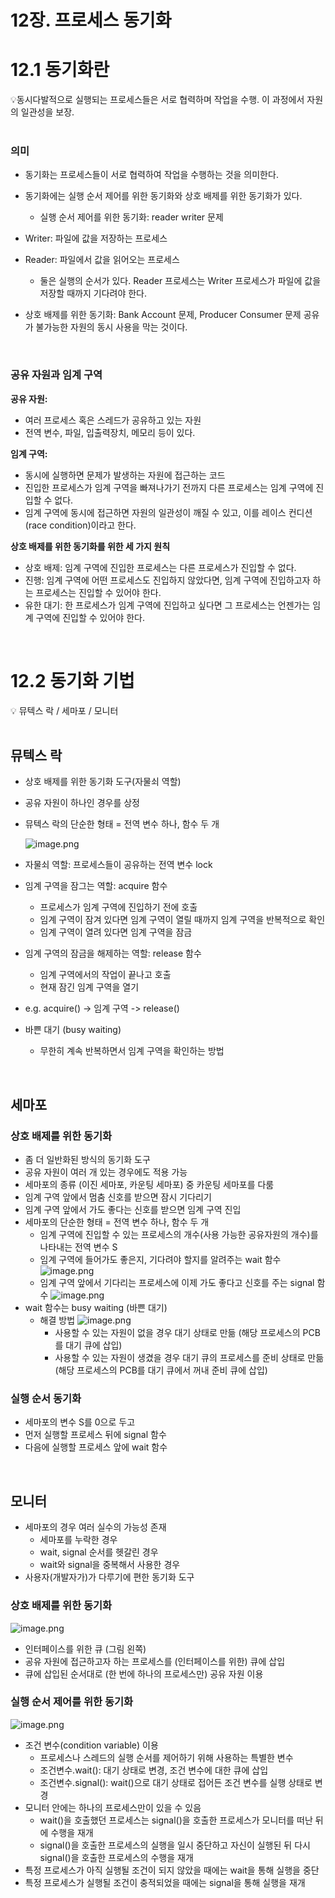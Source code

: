 # 12장. 프로세스 동기화

# 12.1 동기화란

<aside>
💡동시다발적으로 실행되는 프로세스들은 서로 협력하며 작업을 수행.
    이 과정에서 자원의 일관성을 보장.

</aside>

<br>

### 의미

- 동기화는 프로세스들이 서로 협력하여 작업을 수행하는 것을 의미한다.
- 동기화에는 실행 순서 제어를 위한 동기화와 상호 배제를 위한 동기화가 있다.

  - 실행 순서 제어를 위한 동기화: reader writer 문제

- Writer: 파일에 값을 저장하는 프로세스
- Reader: 파일에서 값을 읽어오는 프로세스
  - 둘은 실행의 순서가 있다. Reader 프로세스는 Writer 프로세스가 파일에 값을 저장할 때까지 기다려야 한다.
- 상호 배제를 위한 동기화: Bank Account 문제, Producer Consumer 문제
  공유가 불가능한 자원의 동시 사용을 막는 것이다.

  <br>

### 공유 자원과 임계 구역

**공유 자원:**

- 여러 프로세스 혹은 스레드가 공유하고 있는 자원
- 전역 변수, 파일, 입출력장치, 메모리 등이 있다.

**임계 구역:**

- 동시에 실행하면 문제가 발생하는 자원에 접근하는 코드
- 진입한 프로세스가 임계 구역을 빠져나가기 전까지 다른 프로세스는 임계 구역에 진입할 수 없다.
- 임계 구역에 동시에 접근하면 자원의 일관성이 깨질 수 있고, 이를 레이스 컨디션(race condition)이라고 한다.

**상호 배제를 위한 동기화를 위한 세 가지 원칙**

- 상호 배제: 임계 구역에 진입한 프로세스는 다른 프로세스가 진입할 수 없다.
- 진행: 임계 구역에 어떤 프로세스도 진입하지 않았다면, 임계 구역에 진입하고자 하는 프로세스는 진입할 수 있어야 한다.
- 유한 대기: 한 프로세스가 임계 구역에 진입하고 싶다면 그 프로세스는 언젠가는 임계 구역에 진입할 수 있어야 한다.

<br>

# 12.2 동기화 기법

<aside>
💡 뮤텍스 락 / 세마포 / 모니터

</aside>

<br>

## 뮤텍스 락

- 상호 배제를 위한 동기화 도구(자물쇠 역할)
- 공유 자원이 하나인 경우를 상정
- 뮤텍스 락의 단순한 형태 = 전역 변수 하나, 함수 두 개

  ![image.png](image.png)

- 자물쇠 역할: 프로세스들이 공유하는 전역 변수 lock
- 임계 구역을 잠그는 역할: acquire 함수
  - 프로세스가 임계 구역에 진입하기 전에 호출
  - 임계 구역이 잠겨 있다면 임계 구역이 열릴 때까지 임계 구역을 반복적으로 확인
  - 임계 구역이 열려 있다면 임계 구역을 잠금
- 임계 구역의 잠금을 해제하는 역할: release 함수
  - 임계 구역에서의 작업이 끝나고 호출
  - 현재 잠긴 임계 구역을 열기
- e.g. acquire() -> 임계 구역 -> release()

- 바쁜 대기 (busy waiting)
  - 무한히 계속 반복하면서 임계 구역을 확인하는 방법

<br>

## 세마포

### 상호 배제를 위한 동기화

- 좀 더 일반화된 방식의 동기화 도구
- 공유 자원이 여러 개 있는 경우에도 적용 가능
- 세마포의 종류 (이진 세마포, 카운팅 세마포) 중 카운팅 세마포를 다룸
- 임계 구역 앞에서 멈춤 신호를 받으면 잠시 기다리기
- 임계 구역 앞에서 가도 좋다는 신호를 받으면 임계 구역 진입
- 세마포의 단순한 형태 = 전역 변수 하나, 함수 두 개
  - 임계 구역에 진입할 수 있는 프로세스의 개수(사용 가능한 공유자원의 개수)를 나타내는 전역 변수 S
  - 임계 구역에 들어가도 좋은지, 기다려야 할지를 알려주는 wait 함수
    ![image.png](image%201.png)
  - 임계 구역 앞에서 기다리는 프로세스에 이제 가도 좋다고 신호를 주는 signal 함수
    ![image.png](image%202.png)
- wait 함수는 busy waiting (바쁜 대기)
  - 해결 방법
    ![image.png](image%203.png)
    - 사용할 수 있는 자원이 없을 경우 대기 상태로 만듦 (해당 프로세스의 PCB를 대기 큐에 삽입)
    - 사용할 수 있는 자원이 생겼을 경우 대기 큐의 프로세스를 준비 상태로 만듦 (해당 프로세스의 PCB를 대기 큐에서 꺼내 준비 큐에 삽입)

### 실행 순서 동기화

- 세마포의 변수 S를 0으로 두고
- 먼저 실행할 프로세스 뒤에 signal 함수
- 다음에 실행할 프로세스 앞에 wait 함수

<br>

## 모니터

- 세마포의 경우 여러 실수의 가능성 존재
  - 세마포를 누락한 경우
  - wait, signal 순서를 헷갈린 경우
  - wait와 signal을 중복해서 사용한 경우
- 사용자(개발자가)가 다루기에 편한 동기화 도구

### 상호 배제를 위한 동기화

![image.png](image%204.png)

- 인터페이스를 위한 큐 (그림 왼쪽)
- 공유 자원에 접근하고자 하는 프로세스를 (인터페이스를 위한) 큐에 삽입
- 큐에 삽입된 순서대로 (한 번에 하나의 프로세스만) 공유 자원 이용

###

### 실행 순서 제어를 위한 동기화

![image.png](image%205.png)

- 조건 변수(condition variable) 이용
  - 프로세스나 스레드의 실행 순서를 제어하기 위해 사용하는 특별한 변수
  - 조건변수.wait(): 대기 상태로 변경, 조건 변수에 대한 큐에 삽입
  - 조건변수.signal(): wait()으로 대기 상태로 접어든 조건 변수를 실행 상태로 변경
- 모니터 안에는 하나의 프로세스만이 있을 수 있음
  - wait()을 호출했던 프로세스는 signal()을 호출한 프로세스가 모니터를 떠난 뒤에 수행을 재개
  - signal()을 호출한 프로세스의 실행을 일시 중단하고 자신이 실행된 뒤 다시 signal()을 호출한 프로세스의 수행을 재개
- 특정 프로세스가 아직 실행될 조건이 되지 않았을 때에는 wait을 통해 실행을 중단
- 특정 프로세스가 실행될 조건이 충적되었을 때에는 signal을 통해 실행을 재개
